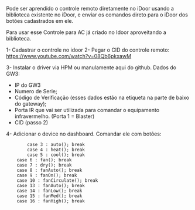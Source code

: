 Pode ser aprendido o controle remoto diretamente no iDoor usando a biblioteca existente no iDoor, e enviar os comandos direto para o iDoor dos botões cadastrados em ele. 

Para usar esse Controle para AC já criado no Idoor aproveitando a biblioteca. 

1- Cadastrar o controle no idoor
2- Pegar o CID do controle remoto: https://www.youtube.com/watch?v=08Qb6pkxawM

3- Instalar o driver via HPM ou manulamente aqui do github. 
Dados do GW3: 
- IP do GW3
- Numero de Serie; 
- Código de Verificação (esses dados estão na etiqueta na parte de baixo do gateway); 
- Porta IR que vai ser utilizada para comandar o equipamento infravermelho. (Porta 1 = Blaster)
- CID (passo 2)

4- Adicionar o device no dashboard. 
Comandar ele com botões: 


	    	case 3 : auto(); break
		    case 4 : heat(); break
		    case 5 : cool(); break
        case 6 : fan(); break
        case 7 : dry(); break
        case 8 : fanAuto(); break                
        case 9 : fanOn(); break                
        case 10 : fanCirculate(); break    
        case 13 : fanAuto(); break    
        case 14 : fanLow(); break    
        case 15 : fanMed(); break    
        case 16 : fanHigh(); break  

